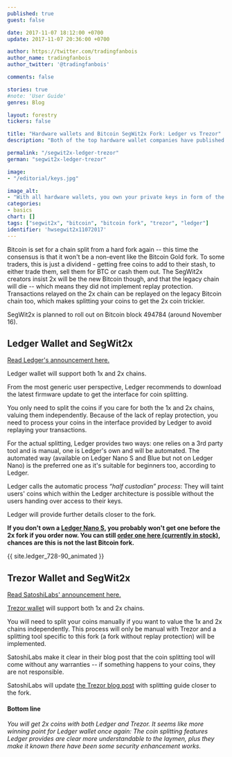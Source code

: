 ```yaml
---
published: true
guest: false

date: 2017-11-07 18:12:00 +0700
update: 2017-11-07 20:36:00 +0700

author: https://twitter.com/tradingfanbois
author_name: tradingfanbois
author_twitter: '@tradingfanbois'

comments: false

stories: true
#note: 'User Guide'
genres: Blog

layout: forestry
tickers: false

title: "Hardware wallets and Bitcoin SegWit2x Fork: Ledger vs Trezor"
description: "Both of the top hardware wallet companies have published their stances on the upcoming Bitcoin fork and how they will deal with the missing replay protection."

permalink: "/segwit2x-ledger-trezor"
german: "segwit2x-ledger-trezor"

image:
- "/editorial/keys.jpg"

image_alt:
- "With all hardware wallets, you own your private keys in form of the seed so you get the SegWit2x coins. The redeem procedure is different though."
categories:
- basics
chart: []
tags: ["segwit2x", "bitcoin", "bitcoin fork", "trezor", "ledger"]
identifier: 'hwsegwit2x11072017'
---
```


Bitcoin is set for a chain split from a hard fork again -- this time the consensus is that it won't be a non-event like the Bitcoin Gold fork. To some traders, this is just a dividend - getting free coins to add to their stash, to either trade them, sell them for BTC or cash them out. The SegWit2x creators insist 2x will be the new Bitcoin though, and that the legacy chain will die -- which means they did not implement replay protection. Transactions relayed on the 2x chain can be replayed on the legacy Bitcoin chain too, which makes splitting your coins to get the 2x coin trickier.

SegWit2x is planned to roll out on Bitcoin block 494784 (around November 16).

## Ledger Wallet and SegWit2x

[Read Ledger's announcement here.](https://www.ledger.fr/2017/11/06/preparing-segwit2x-hard-fork/)

Ledger wallet will support both 1x and 2x chains.

From the most generic user perspective, Ledger recommends to download the latest firmware update to get the interface for coin splitting.

You only need to split the coins if you care for both the 1x and 2x chains, valuing them independently. Because of the lack of replay protection, you need to process your coins in the interface provided by Ledger to avoid replaying your transactions.

For the actual splitting, Ledger provides two ways: one relies on a 3rd party tool and is manual, one is Ledger's own and will be automated. The automated way (available on Ledger Nano S and Blue but not on Ledger Nano) is the preferred one as it's suitable for beginners too, according to Ledger.

Ledger calls the automatic process *“half custodian” process*: They will taint users' coins which within the Ledger architecture is possible without the users handing over access to their keys.

Ledger will provide further details closer to the fork.

**If you don't own a [Ledger Nano S](https://www.ledgerwallet.com/r/e274?path=/products/ledger-nano-s), you probably won't get one before the 2x fork if you order now. You can still [order one here (currently in stock)](https://www.ledgerwallet.com/r/e274?path=/products/ledger-nano-s), chances are this is not the last Bitcoin fork.**

{{ site.ledger_728-90_animated }}


## Trezor Wallet and SegWit2x

[Read SatoshiLabs' announcement here.](https://blog.trezor.io/trezor-statement-segwit2x-2x-hard-fork-b2x-f245fe4f0fb)

[Trezor wallet](https://shop.trezor.io?a=fany@tutanota.com) will support both 1x and 2x chains.

You will need to split your coins manually if you want to value the 1x and 2x chains independently. This process will only be manual with Trezor and a splitting tool specific to this fork (a fork without replay protection) will be implemented.

SatoshiLabs make it clear in their blog post that the coin splitting tool will come without any warranties -- if something happens to your coins, they are not responsible.

SatoshiLabs will update [the Trezor blog post](https://blog.trezor.io/trezor-statement-segwit2x-2x-hard-fork-b2x-f245fe4f0fb) with splitting guide closer to the fork.

#### Bottom line

*You will get 2x coins with both Ledger and Trezor. It seems like more winning point for Ledger wallet once again: The coin splitting features Ledger provides are clear more understandable to the laymen, plus they make it known there have been some security enhancement works.*
